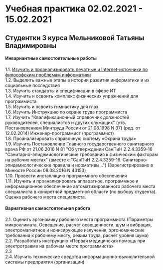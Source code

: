 # Учебная практика 02.02.2021 - 15.02.2021
## Студентки 3 курса Мельниковой Татьяны Владимировны
#### Инвариантные самостоятельные работы
1.1. [Изучить и проанализировать печатные и Internet-источники по философским проблемам информатики](/ИСР_1.pdf)  
1.2. Выделить важные этапы в истории развития информатики и их социальные последствия  
1.3. Изучить стандарты и спецификации в сфере ИТ  
1.4. Изучить и освоить комплекс физических упражнений для программиста  
1.5. Изучить и освоить гимнастику для глаз  
1.6. Изучить Инструкцию по охране труда программиста  
1.7. Изучить "Квалификационный справочник должностей руководителей, специалистов и других служащих" (утв. Постановлением Минтруда России от 21.08.1998 N 37) (ред. от 12.02.2014)
Инженер-программист (программист)  
1.8. Проанализировать справочную систему «Охрана труда»  
1.9. Изучить Постановление Главного государственного санитарного врача РФ от 21.06.2016 N 81 "Об утверждении СанПиН 2.2.4.3359-16 "Санитарно-эпидемиологические требования к физическим факторам на рабочих местах" (вместе с "СанПиН 2.2.4.3359-16. Санитарно-эпидемиологические правила и нормативы...") (Зарегистрировано в Минюсте России 08.08.2016 N 43153)  
1.10. Провести инсталляцию программного обеспечения  
1.11. Изучить и проанализировать аппаратное, программное и информационное обеспечение автоматизированного рабочего места специалиста в конкретной предметной области (по выбору студента). Оценка рабочего места специалиста.  
#### Вариативная самостоятельная работа
2.1. Оценить эргономику рабочего места программиста (Параметры микроклимата, Освещение, расчет освещенности, шум и вибрация, электромагнитное и ионизирующее излучения, эргономические требования к рабочему месту, режим труда, расчет уровня шума)  
2.2. Разработать инструкцию «Первая медицинская помощь при электротравме на рабочем месте программиста»  
2.3   
2.4. Изучить технические средства информационно-вычислительной системы предприятия (организации)  

